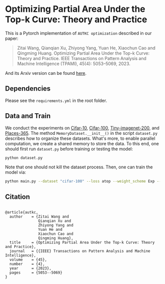 # Optimizing Partial Area Under the Top-k Curve: Theory and Practice

This is a Pytorch implementation of `AUTKC optimization` described in our paper:

> Zitai Wang, Qianqian Xu, Zhiyong Yang, Yuan He, Xiaochun Cao and Qingming Huang. Optimizing Partial Area Under the Top-k Curve: Theory and Practice. IEEE Transactions on Pattern Analysis and Machine Intelligence (TPAMI), 45(4): 5053–5069, 2023.

And its Arxiv version can be found [here](https://arxiv.org/pdf/2209.01398.pdf).

## Dependencies
Please see the `requirements.yml` in the root folder.


## Data and Train
We conduct the experiments on [Cifar-10](https://www.cs.toronto.edu/~kriz/cifar.html), [Cifar-100](https://www.cs.toronto.edu/~kriz/cifar.html), [Tiny-imagenet-200](https://www.kaggle.com/c/tiny-imagenet), and [Places-365](http://places2.csail.mit.edu/download.html). The method `MemoryDataset.__init__()` in the script `dataset.py` describes how to organize these datasets. What's more, to enable parallel computation, we create a shared memory to store the data. To this end, one should first run `dataset.py` before training or testing the model:
```bash
python dataset.py
```
Note that one should not kill the dataset process. Then, one can train the model via:
```bash
python main.py --dataset "cifar-100" --loss atop --weight_scheme Exp --resume checkpoints/*** 
```

## Citation

```

@article{autkc,
  author    = {Zitai Wang and
               Qianqian Xu and
               Zhiyong Yang and
               Yuan He and
               Xiaochun Cao and
               Qingming Huang},
  title     = {Optimizing Partial Area Under the Top-k Curve: Theory and Practice},
  journal   = {{IEEE} Transactions on Pattern Analysis and Machine Intelligence},
  volume    = {45},
  number    = {4},
  year      = {2023},
  pages     = {5053--5069}
}
```